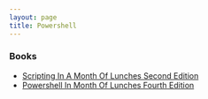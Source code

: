 ```yaml
---
layout: page
title: Powershell
---
```

### Books
- [Scripting In A Month Of Lunches Second Edition](https://www.manning.com/books/learn-powershell-scripting-in-a-month-of-lunches-second-edition)
- [Powershell In Month Of Lunches Fourth Edition](https://www.manning.com/books/learn-powershell-in-a-month-of-lunches)